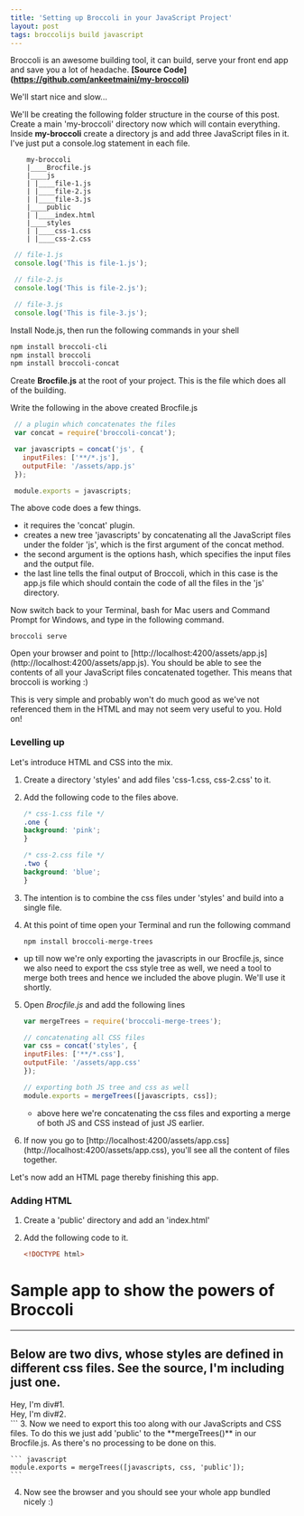 ```yaml
---
title: 'Setting up Broccoli in your JavaScript Project'
layout: post
tags: broccolijs build javascript
---
```


Broccoli is an awesome building tool, it can build, serve your front end app and save you a lot of headache. **[Source Code] (https://github.com/ankeetmaini/my-broccoli)**

We'll start nice and slow...

We'll be creating the following folder structure in the course of this post. Create a main 'my-broccoli' directory now which will contain everything. Inside **my-broccoli** create a directory js and add three JavaScript files in it. I've just put a console.log statement in each file.

        my-broccoli
        |____Brocfile.js
        |____js
        | |____file-1.js
        | |____file-2.js
        | |____file-3.js
        |____public
        | |____index.html
        |____styles
        | |____css-1.css
        | |____css-2.css

``` javascript
 // file-1.js
 console.log('This is file-1.js');

 // file-2.js
 console.log('This is file-2.js');

 // file-3.js
 console.log('This is file-3.js');
```

Install Node.js, then run the following commands in your shell

``` bash
npm install broccoli-cli
npm install broccoli
npm install broccoli-concat
```
Create **Brocfile.js** at the root of your project. This is the file which does all of the building.

Write the following in the above created Brocfile.js

``` javascript
 // a plugin which concatenates the files
 var concat = require('broccoli-concat');

 var javascripts = concat('js', {
   inputFiles: ['**/*.js'],
   outputFile: '/assets/app.js'
 });

 module.exports = javascripts;
 ```
The above code does a few things.

 - it requires the 'concat' plugin.
 - creates a new tree 'javascripts' by concatenating all the JavaScript files under the folder 'js', which is the first argument of the concat method.
 - the second argument is the options hash, which specifies the input files and the output file.
 - the last line tells the final output of Broccoli, which in this case is the app.js file which should contain the code of all the files in the 'js' directory.

Now switch back to your Terminal, bash for Mac users and Command Prompt for Windows, and type in the following command.

```
broccoli serve
```
Open your browser and point to [http://localhost:4200/assets/app.js] (http://localhost:4200/assets/app.js). You should be able to see the contents of all your JavaScript files concatenated together. This means that broccoli is working :)

This is very simple and probably won't do much good as we've not referenced them in the HTML and may not seem very useful to you. Hold on!

### Levelling up ###
Let's introduce HTML and CSS into the mix.

1. Create a directory 'styles' and add files 'css-1.css, css-2.css' to it.
2. Add the following code to the files above.

    ```css
    /* css-1.css file */
    .one {
    background: 'pink';
    }

    /* css-2.css file */
    .two {
    background: 'blue';
    }
    ```
3. The intention is to combine the css files under 'styles' and build into a single file.
4. At this point of time open your Terminal and run the following command

     ```
     npm install broccoli-merge-trees
     ```
  * up till now we're only exporting the javascripts in our Brocfile.js, since we also need to export the css style tree as well, we need a tool to merge both trees and hence we included the above plugin. We'll use it shortly.

5. Open *Brocfile.js* and add the following lines

     ```javascript
     var mergeTrees = require('broccoli-merge-trees');

     // concatenating all CSS files
     var css = concat('styles', {
     inputFiles: ['**/*.css'],
     outputFile: '/assets/app.css'
     });

     // exporting both JS tree and css as well
     module.exports = mergeTrees([javascripts, css]);
     ```
     * above here we're concatenating the css files and exporting a merge of both JS and CSS instead of just JS earlier.

6. If now you go to [http://localhost:4200/assets/app.css] (http://localhost:4200/assets/app.css), you'll see all the content of files together.

Let's now add an HTML page thereby finishing this app.

### Adding HTML ###
1. Create a 'public' directory and add an 'index.html'
2. Add the following code to it.

    ``` html
    <!DOCTYPE html>
<html>
<head>
  <title>Broccoli Rocks!</title>
  <script src="/assets/app.js"></script>
  <link href="/assets/app.css" rel="stylesheet">
</head>
<body>
  <h1>Sample app to show the powers of Broccoli</h1>
  <hr>
  <h2>Below are two divs, whose styles are defined in different css files. See the source, I'm including just one.</h2>
  <div>
    <div class="one">
      Hey, I'm div#1.
    </div>
    <div class="two">
      Hey, I'm div#2.
    </div>
  </div>
</body>
</html>
    ```
3. Now we need to export this too along with our JavaScripts and CSS files. To do this we just add 'public' to the **mergeTrees()** in our Brocfile.js. As there's no processing to be done on this.

    ``` javascript
    module.exports = mergeTrees([javascripts, css, 'public']);
    ```

4. Now see the browser and you should see your whole app bundled nicely :)
